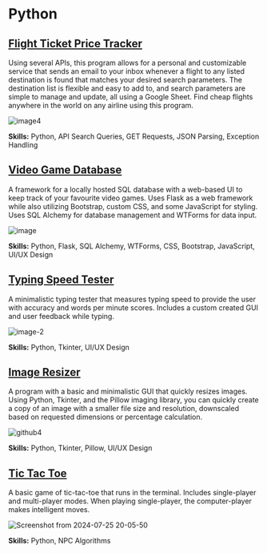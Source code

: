 # Python

## [Flight Ticket Price Tracker](https://github.com/UncleArya/PortfolioProjects/blob/main/FlightPriceTracker/README.md)

Using several APIs, this program allows for a personal and customizable service that sends an email to your inbox whenever a flight to any listed destination is found that matches your desired search parameters. The destination list is flexible and easy to add to, and search parameters are simple to manage and update, all using a Google Sheet. Find cheap flights anywhere in the world on any airline using this program.

![image4](https://github.com/user-attachments/assets/9658e952-ca3a-4baf-bb1d-23c0c92b4066)

**Skills:** Python, API Search Queries, GET Requests, JSON Parsing, Exception Handling

## [Video Game Database](https://github.com/UncleArya/PortfolioProjects/blob/main/VideoGameDB/README.md)

A framework for a locally hosted SQL database with a web-based UI to keep track of your favourite video games. Uses Flask as a web framework while also utilizing Bootstrap, custom CSS, and some JavaScript for styling. Uses SQL Alchemy for database management and WTForms for data input.

![image](https://github.com/user-attachments/assets/14a48b36-4e59-4462-a34c-b8dbb0cc009a)

**Skills:** Python, Flask, SQL Alchemy, WTForms, CSS, Bootstrap, JavaScript, UI/UX Design

## [Typing Speed Tester](https://github.com/UncleArya/PortfolioProjects/blob/main/TypingSpeedTester/README.md)

A minimalistic typing tester that measures typing speed to provide the user with accuracy and words per minute scores. Includes a custom created GUI and user feedback while typing.

![image-2](https://github.com/user-attachments/assets/e0b1f4d2-4b3d-4486-b7fc-2a960a27a410)

**Skills:** Python, Tkinter, UI/UX Design

## [Image Resizer](https://github.com/UncleArya/PortfolioProjects/blob/main/ImageResizer/README.md)

A program with a basic and minimalistic GUI that quickly resizes images. Using Python, Tkinter, and the Pillow imaging library, you can quickly create a copy of an image with a smaller file size and resolution, downscaled based on requested dimensions or percentage calculation.

![github4](https://github.com/user-attachments/assets/2b694b8f-6c0d-41d4-810a-11e6e7c0efbf)

**Skills:** Python, Tkinter, Pillow, UI/UX Design

## [Tic Tac Toe](https://github.com/UncleArya/PortfolioProjects/blob/main/TicTacToe/README.md)

A basic game of tic-tac-toe that runs in the terminal. Includes single-player and multi-player modes. When playing single-player, the computer-player makes intelligent moves.

![Screenshot from 2024-07-25 20-05-50](https://github.com/user-attachments/assets/0666eb36-87e3-4319-b912-349e4ce9bb3b)

**Skills:** Python, NPC Algorithms
